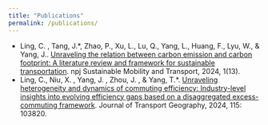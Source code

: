```yaml
---
title: "Publications"
permalink: /publications/
---
```


- Ling, C. , Tang, J.*, Zhao, P., Xu, L., Lu, Q., Yang, L., Huang, F., Lyu, W., & Yang, J.. [Unraveling the relation between carbon emission and carbon footprint: A literature review and framework for sustainable transportation](https://doi.org/10.1038/s44333-024-00013-5). npj Sustainable Mobility and Transport, 2024, 1(13).
- Ling, C., Niu, X. , Yang, J. , Zhou, J. , & Yang, T.*. [Unraveling heterogeneity and dynamics of commuting efficiency: Industry-level insights into evolving efficiency gaps based on a disaggregated excess-commuting framework](https://doi.org/10.1016/j.jtrangeo.2024.103820). Journal of Transport Geography, 2024, 115: 103820.
